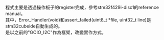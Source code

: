 程式主要是透過操作板子的register完成，參考stm32f429i-disc1的reference manual。  
其中，Error_Handler(void)和assert_failed(uint8_t *file, uint32_t line)是stm32cubeide自動生成的。  
是以之前的"GOIO_I2C"作為框架，改變實作方式。    

